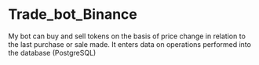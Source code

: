 # Trade_bot_Binance
My bot can buy and sell tokens on the basis of price change in relation to the last purchase or sale made. It enters data on operations performed into the database (PostgreSQL)  
